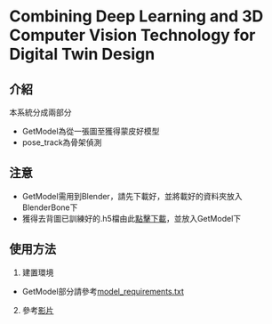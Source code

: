 # Combining Deep Learning and 3D Computer Vision Technology for Digital Twin Design

## 介紹
本系統分成兩部分
- GetModel為從一張圖至獲得蒙皮好模型
- pose_track為骨架偵測

## 注意
- GetModel需用到Blender，請先下載好，並將載好的資料夾放入BlenderBone下
- 獲得去背圖已訓練好的.h5檔由此[點擊下載](https://drive.google.com/file/d/16CGNquXQ2wyKY8c3fHZ0JmfTR6mLCloe/view?usp=sharing)，並放入GetModel下

## 使用方法
1. 建置環境
  - GetModel部分請參考[model_requirements.txt](https://github.com/pear651530/Combining-Deep-Learning-and-3D-Computer-Vision-Technology-for-Digital-Twin-Design/blob/main/model_requirements.txt)
2. 參考[影片](https://youtu.be/gRvDpN38DEM)
